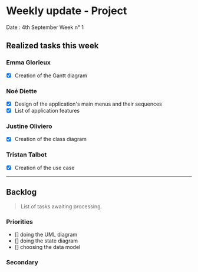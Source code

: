 # Weekly update - Project

Date : 4th September
Week n° 1

## Realized tasks this week



### Emma Glorieux
- [x] Creation of the Gantt diagram

### Noé Diette
- [x] Design of the application's main menus and their sequences
- [x] List of application features

### Justine Oliviero

- [x] Creation of the class diagram

### Tristan Talbot

- [x] Creation of the use case



---

## Backlog

> List of tasks awaiting processing.

### Priorities

- [] doing the UML diagram
- [] doing the state diagram
- [] choosing the data model

### Secondary
